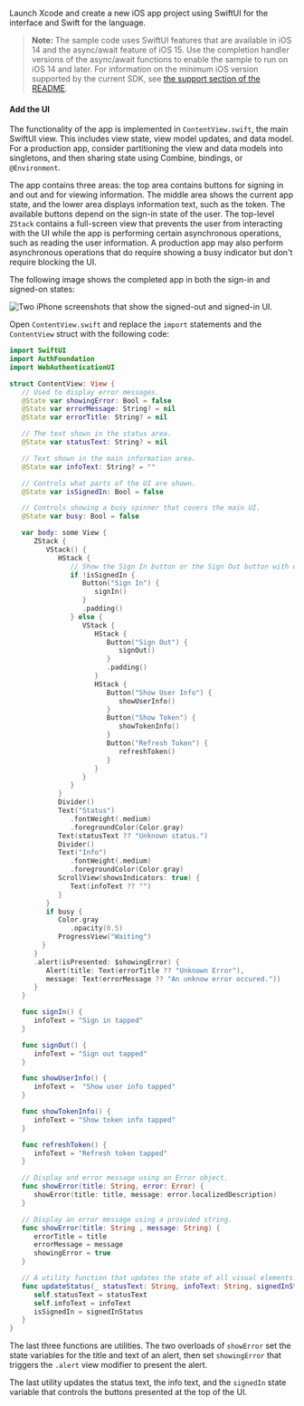 Launch Xcode and create a new iOS app project using SwiftUI for the interface and Swift for the language.

> **Note:** The sample code uses SwiftUI features that are available in iOS 14 and the async/await feature of iOS 15. Use the completion handler versions of the async/await functions to enable the sample to run on iOS 14 and later. For information on the minimum iOS version supported by the current SDK, see [the support section of the README](https://github.com/okta/okta-mobile-swift#support-policy).


#### Add the UI

The functionality of the app is implemented in `ContentView.swift`, the main SwiftUI view. This includes view state, view model updates, and data model. For a production app, consider partitioning the view and data models into singletons, and then sharing state using Combine, bindings, or `@Environment`.

The app contains three areas: the top area contains buttons for signing in and out and for viewing information. The middle area shows the current app state, and the lower area displays information text, such as the token. The available buttons depend on the sign-in state of the user. The top-level `ZStack` contains a full-screen view that prevents the user from interacting with the UI while the app is performing certain asynchronous operations, such as reading the user information. A production app may also perform asynchronous operations that do require showing a busy indicator but don't require blocking the UI.

The following image shows the completed app in both the sign-in and signed-on states:

<div class="three-quarter border">

![Two iPhone screenshots that show the signed-out and signed-in UI.](/img/sign-users-in/redirect-authentication/ios/app-ui-ios.png)

</div>

<!--
Source image(s): https://www.figma.com/file/i3huE0gEoISu2evquOq5yJ/app-ui-redirect-ios?node-id=0%3A1
There's only one board. The group for the image is: "Side-by-side screenshots"
-->

Open `ContentView.swift` and replace the `import` statements and the `ContentView` struct with the following code:

```swift
import SwiftUI
import AuthFoundation
import WebAuthenticationUI

struct ContentView: View {
   // Used to display error messages.
   @State var showingError: Bool = false
   @State var errorMessage: String? = nil
   @State var errorTitle: String? = nil

   // The text shown in the status area.
   @State var statusText: String? = nil

   // Text shown in the main information area.
   @State var infoText: String? = ""

   // Controls what parts of the UI are shown.
   @State var isSignedIn: Bool = false

   // Controls showing a busy spinner that covers the main UI.
   @State var busy: Bool = false

   var body: some View {
      ZStack {
         VStack() {
            HStack {
               // Show the Sign In button or the Sign Out button with other options.
               if !isSignedIn {
                  Button("Sign In") {
                     signIn()
                  }
                  .padding()
               } else {
                  VStack {
                     HStack {
                        Button("Sign Out") {
                           signOut()
                        }
                        .padding()
                     }
                     HStack {
                        Button("Show User Info") {
                           showUserInfo()
                        }
                        Button("Show Token") {
                           showTokenInfo()
                        }
                        Button("Refresh Token") {
                           refreshToken()
                        }
                     }
                  }
               }
            }
            Divider()
            Text("Status")
               .fontWeight(.medium)
               .foregroundColor(Color.gray)
            Text(statusText ?? "Unknown status.")
            Divider()
            Text("Info")
               .fontWeight(.medium)
               .foregroundColor(Color.gray)
            ScrollView(showsIndicators: true) {
               Text(infoText ?? "")
            }
         }
         if busy {
            Color.gray
               .opacity(0.5)
            ProgressView("Waiting")
        }
      }
      .alert(isPresented: $showingError) {
         Alert(title: Text(errorTitle ?? "Unknown Error"),
         message: Text(errorMessage ?? "An unknow error occured."))
      }
   }

   func signIn() {
      infoText = "Sign in tapped"
   }

   func signOut() {
      infoText = "Sign out tapped"
   }

   func showUserInfo() {
      infoText =  "Show user info tapped"
   }

   func showTokenInfo() {
      infoText = "Show token info tapped"
   }

   func refreshToken() {
      infoText = "Refresh token tapped"
   }

   // Display and error message using an Error object.
   func showError(title: String, error: Error) {
      showError(title: title, message: error.localizedDescription)
   }

   // Display an error message using a provided string.
   func showError(title: String , message: String) {
      errorTitle = title
      errorMessage = message
      showingError = true
   }

   // A utility function that updates the state of all visual elements.
   func updateStatus(_ statusText: String, infoText: String, signedInStatus: Bool) {
      self.statusText = statusText
      self.infoText = infoText
      isSignedIn = signedInStatus
   }
}
```

The last three functions are utilities. The two overloads of `showError` set the state variables for the title and text of an alert, then set `showingError` that triggers the `.alert` view modifier to present the alert.

The last utility updates the status text, the info text, and the `signedIn` state variable that controls the buttons presented at the top of the UI.
